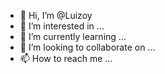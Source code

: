 - 👋 Hi, I’m @Luizoy
- 👀 I’m interested in ...
- 🌱 I’m currently learning ...
- 💞️ I’m looking to collaborate on ...
- 📫 How to reach me ...

<!---
Luizoy/Luizoy is a ✨ special ✨ repository because its `README.md` (this file) appears on your GitHub profile.
You can click the Preview link to take a look at your changes.
--->
